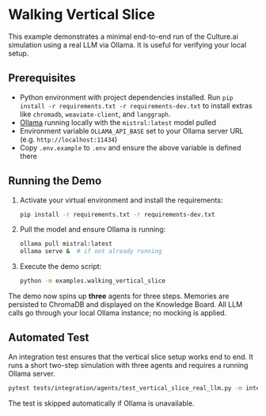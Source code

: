 # Walking Vertical Slice

This example demonstrates a minimal end-to-end run of the Culture.ai simulation using a real LLM via Ollama. It is useful for verifying your local setup.

## Prerequisites
- Python environment with project dependencies installed. Run
  `pip install -r requirements.txt -r requirements-dev.txt` to install extras like
  `chromadb`, `weaviate-client`, and `langgraph`.
- [Ollama](https://ollama.ai/) running locally with the `mistral:latest` model pulled
- Environment variable `OLLAMA_API_BASE` set to your Ollama server URL (e.g. `http://localhost:11434`)
- Copy `.env.example` to `.env` and ensure the above variable is defined there

## Running the Demo
1. Activate your virtual environment and install the requirements:
   ```bash
   pip install -r requirements.txt -r requirements-dev.txt
   ```
2. Pull the model and ensure Ollama is running:
   ```bash
   ollama pull mistral:latest
   ollama serve &  # if not already running
   ```
3. Execute the demo script:
   ```bash
   python -m examples.walking_vertical_slice
   ```

The demo now spins up **three** agents for three steps. Memories are persisted to ChromaDB and displayed on the Knowledge Board. All LLM calls go through your local Ollama instance; no mocking is applied.

## Automated Test

An integration test ensures that the vertical slice setup works end to end. It runs a short two-step simulation with three agents and requires a running Ollama server.

```bash
pytest tests/integration/agents/test_vertical_slice_real_llm.py -m integration
```

The test is skipped automatically if Ollama is unavailable.
